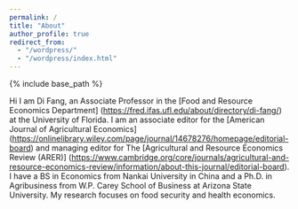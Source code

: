 ```yaml
---
permalink: /
title: "About"
author_profile: true
redirect_from: 
  - "/wordpress/"
  - "/wordpress/index.html"
---
```


{% include base_path %}

Hi I am Di Fang, an Associate Professor in the [Food and Resource Economics Department] (https://fred.ifas.ufl.edu/about/directory/di-fang/) at the University of Florida. I am an associate editor for the [American Journal of Agricultural Economics] (https://onlinelibrary.wiley.com/page/journal/14678276/homepage/editorial-board) and managing editor for The [Agricultural and Resource Economics Review (ARER)] (https://www.cambridge.org/core/journals/agricultural-and-resource-economics-review/information/about-this-journal/editorial-board). I have a BS in Economics from Nankai University in China and a Ph.D. in Agribusiness from W.P. Carey School of Business at Arizona State University. My research focuses on food security and health economics. 
